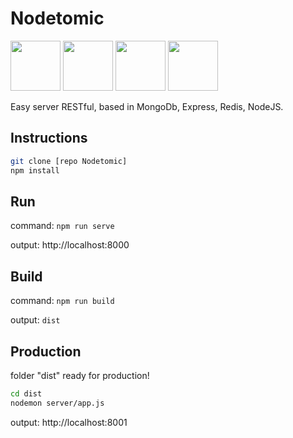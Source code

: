 
# Nodetomic

<img src="http://solucionesit.ldtsynergy.com/-/Srvs015/MongoDB/file/view/mongodb.png/547250106/315x368/mongodb.png" width="80">
<img src="http://code.runnable.com/images/provider-icons/icon-express-alt.svg" width="80">
<img src="https://chris.lu/upload/images/redis.png" width="80">
<img src="http://oraclelinuxworld.com/wp-content/uploads/2016/01/NodeJS-Small-Blog-Feature-Image-.jpg" width="80">

Easy server RESTful, based in MongoDb, Express, Redis, NodeJS.

## Instructions

```bash
git clone [repo Nodetomic]
npm install
```
## Run

command: `npm run serve`

output: http://localhost:8000

## Build

command: `npm run build`

output: `dist`

## Production

folder "dist" ready for production!

```bash
cd dist
nodemon server/app.js
```
output: http://localhost:8001
